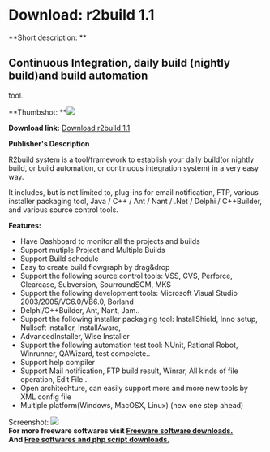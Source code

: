 # Download: r2build 1.1

**Short description: **

## Continuous Integration, daily build (nightly build)and build automation
tool.

  
**Thumbshot: **![](http://www.freewarefiles.com/screenshot/r2build_md.jpg)   
  
**Download link:** [Download r2build 1.1](http://freesoftwares.boysofts.com/Rbuild_program_38717.html)  
  

**Publisher's Description**  
  

R2build system is a tool/framework to establish your daily build(or nightly
build, or build automation, or continuous integration system) in a very easy
way.

It includes, but is not limited to, plug-ins for email notification, FTP,
various installer packaging tool, Java / C++ / Ant / Nant / .Net / Delphi /
C++Builder, and various source control tools.

**Features:**

  * Have Dashboard to monitor all the projects and builds 
  * Support mutiple Project and Multiple Builds 
  * Support Build schedule 
  * Easy to create build flowgraph by drag&drop 
  * Support the following source control tools: VSS, CVS, Perforce, Clearcase, Subversion, SourroundSCM, MKS 
  * Support the following development tools: Microsoft Visual Studio 2003/2005/VC6.0/VB6.0, Borland 
  * Delphi/C++Builder, Ant, Nant, Jam.. 
  * Support the following installer packaging tool: InstallShield, Inno setup, Nullsoft installer, InstallAware, 
  * AdvancedInstaller, Wise Installer 
  * Support the following automation test tool: NUnit, Rational Robot, Winrunner, QAWizard, test compelete.. 
  * Support help compiler 
  * Support Mail notification, FTP build result, Winrar, All kinds of file operation, Edit File... 
  * Open architechture, can easily support more and more new tools by XML config file 
  * Multiple platform(Windows, MacOSX, Linux) (new one step ahead) 

  
  
Screenshot: ![](http://www.freewarefiles.com/screenshot/r2build.jpg)  
**For more freeware softwares visit [Freeware software downloads.](http://freesoftwares.boysofts.com/)**   
**And [Free softwares and php script downloads.](http://www.boysofts.com/)**

